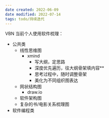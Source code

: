 ```yaml
---
date created: 2022-06-09
date modified: 2022-07-14
tags: todo/持续迭代 
---
```


VBN 当前个人使用软件梳理：

- 公共类
	- 线性思维图
		- xmind
			- 写大纲，定思路
			- 深度优先遍历，往大纲骨架填内容**
			- 思考过程中，随时调整骨架
			- 美化为不同组织图表达
	- 网状结构图
		- draw.io
	- 软件架构图
	- 复杂的书/电影关系梳理图
- 软件编程类
